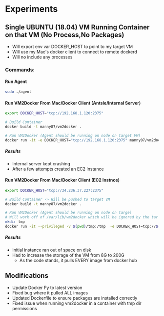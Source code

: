 # Experiments

## Single UBUNTU (18.04) VM Running Container on that VM (No Process,No Packages)
- Will export env var DOCKER_HOST to point to my target VM
- Will use my Mac's docker client to connect to remote dockerd
- Will no include any processes

### Commands:

#### Run Agent
```bash
sudo ./agent
```

#### Run VM2Docker From Mac/Docker Client (Antsle/Internal Server)
```bash
export DOCKER_HOST="tcp://192.168.1.120:2375"

# Build Container 
docker build -t manny87/vm2docker .

# Run VM2Docker (Agent should be running on node on target VM)
docker run -it -e DOCKER_HOST="tcp://192.168.1.120:2375" manny87/vm2docker:latest --debug --no-packages --no-processes --no-run --tag vanilla-1 192.168.1.120 49153
```

##### Results 
- Internal server kept crashing
- After a few attempts created an EC2 Instance

#### Run VM2Docker From Mac/Docker Client (EC2 Instnce)
```bash
export DOCKER_HOST="tcp://34.236.37.227:2375"

# Build Container -> Will be pushed to target VM
docker build -t manny87/vm2docker .

# Run VM2Docker (Agent should be running on node on targe)
# Will work off of /var/lib/vm2docker which will be ignored by the tar operation executed by the agent
mkdir tmp
docker run -it --privileged -v $(pwd)/tmp:/tmp  -e DOCKER_HOST=tcp://$(hostname -f):2375 manny87/vm2docker:latest --debug --no-packages --no-processes --no-run --tag vanilla-1 $(hostname -f) 49153
```

##### Results 
- Initial instance ran out of space on disk
- Had to increase the storage of the VM from 8G to 200G
    - As the code stands, it pulls EVERY image from docker hub

## Modifications
- Update Docker Py to latest version
- Fixed bug where it pulled ALL images
- Updated Dockerfile to ensure packages are installed correctly
- Fixed issue when running vm2docker in a container with tmp dir permissions
